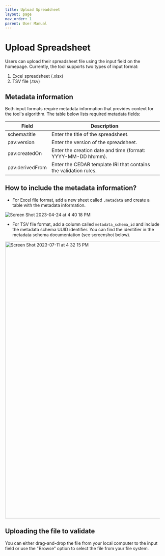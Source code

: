```yaml
---
title: Upload Spreadsheet
layout: page
nav_order: 1
parent: User Manual
---
```


# Upload Spreadsheet

Users can upload their spreadsheet file using the input field on the homepage. Currently, the tool supports two types of input format:
1. Excel spreadsheet (.xlsx)
2. TSV file (.tsv)

## Metadata information

Both input formats require metadata information that provides context for the tool's algorithm. The table below lists required metadata fields:

| Field | Description |
| ----------- | ----------- |
| schema:title | Enter the title of the spreadsheet. |
| pav:version | Enter the version of the spreadsheet. |
| pav:createdOn | Enter the creation date and time (format: YYYY-MM-DD hh:mm). |
| pav:derivedFrom | Enter the CEDAR template IRI that contains the validation rules. |

## How to include the metadata information?

* For Excel file format, add a new sheet called `.metadata` and create a table with the metadata information.

![Screen Shot 2023-04-24 at 4 40 18 PM](https://user-images.githubusercontent.com/5062950/234138426-d0765efa-829b-491f-ad78-413914f9a818.png)

* For TSV file format, add a column called `metadata_schema_id` and include the metadata schema UUID identifier. You can find the identifier in the metadata schema documentation (see screenshot below).

<img width="900" alt="Screen Shot 2023-07-11 at 4 32 15 PM" src="https://github.com/metadatacenter/spreadsheet-validator-docs/assets/5062950/7fe93431-652f-4c39-9444-ca8cbfc99f0c">

## Uploading the file to validate

You can either drag-and-drop the file from your local computer to the input field or use the "Browse" option to select the file from your file system.
